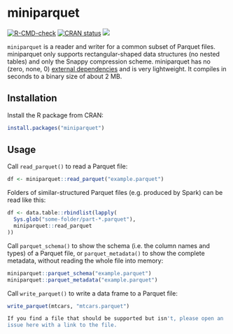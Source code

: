# miniparquet

<!-- badges: start -->
[![R-CMD-check](https://github.com/gaborcsardi/miniparquet/actions/workflows/R-CMD-check.yaml/badge.svg)](https://github.com/gaborcsardi/miniparquet/actions/workflows/R-CMD-check.yaml)
[![CRAN status](https://www.r-pkg.org/badges/version/miniparquet)](https://cran.r-project.org/package=miniparquet)
[![](http://cranlogs.r-pkg.org/badges/miniparquet)](https://dgrtwo.shinyapps.io/cranview/)
<!-- badges: end -->

`miniparquet` is a reader and writer for a common subset of Parquet files.
miniparquet only supports rectangular-shaped data structures
(no nested tables) and only the Snappy compression scheme.
miniparquet has no (zero, none, 0)
[external dependencies](https://research.swtch.com/deps) and is very
lightweight. It compiles in seconds to a binary size of about 2 MB.

## Installation

Install the R package from CRAN:

```r
install.packages("miniparquet")
```

## Usage

Call `read_parquet()` to read a Parquet file:
```r
df <- miniparquet::read_parquet("example.parquet")
```

Folders of similar-structured Parquet files (e.g. produced by Spark)
can be read like this:

```r
df <- data.table::rbindlist(lapply(
  Sys.glob("some-folder/part-*.parquet"),
  miniparquet::read_parquet
))
```

Call `parquet_schema()` to show the schema (i.e. the column names and
types) of a Parquet file, or `parquet_metadata()` to show the complete
 metadata, without reading the whole file into memory:

```r
miniparquet::parquet_schema("example.parquet")
miniparquet::parquet_metadata("example.parquet")
```

Call `write_parquet()` to write a data frame to a Parquet file:
```r
write_parquet(mtcars, "mtcars.parquet")

If you find a file that should be supported but isn't, please open an
issue here with a link to the file.
